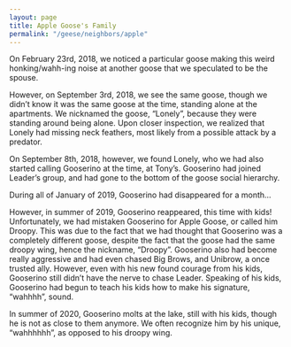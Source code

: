 ```yaml
---
layout: page
title: Apple Goose's Family
permalink: "/geese/neighbors/apple"
--- 
```

On February 23rd, 2018, we noticed a particular goose making this weird honking/wahh-ing noise at another goose that we speculated to be the spouse.

However, on September 3rd, 2018, we see the same goose, though we didn’t know it was the same goose at the time, standing alone at the apartments. We nicknamed the goose, “Lonely”, because they were standing around being alone. Upon closer inspection, we realized that Lonely had missing neck feathers, most likely from a possible attack by a predator.

On September 8th, 2018, however, we found Lonely, who we had also started calling Gooserino at the time, at Tony’s. Gooserino had joined Leader’s group, and had gone to the bottom of the goose social hierarchy.

During all of January of 2019, Gooserino had disappeared for a month…

However, in summer of 2019, Gooserino reappeared, this time with kids! Unfortunately, we had mistaken Gooserino for Apple Goose, or called him Droopy. This was due to the fact that we had thought that Gooserino was a completely different goose, despite the fact that the goose had the same droopy wing, hence the nickname, “Droopy”. Gooserino also had become really aggressive and had even chased Big Brows, and Unibrow, a once trusted ally. However, even with his new found courage from his kids, Gooserino still didn’t have the nerve to chase Leader. Speaking of his kids, Gooserino had begun to teach his kids how to make his signature, “wahhhh”, sound.

In summer of 2020, Gooserino molts at the lake, still with his kids, though he is not as close to them anymore. We often recognize him by his unique, “wahhhhhh”, as opposed to his droopy wing.